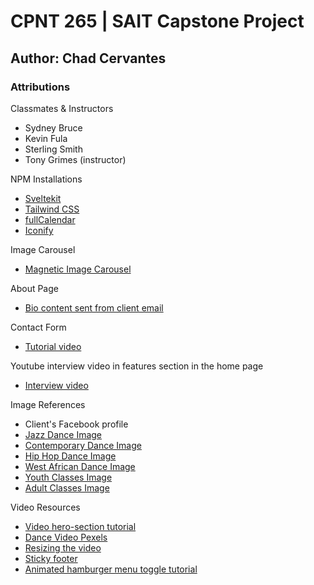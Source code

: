 # CPNT 265 | SAIT Capstone Project

## Author: Chad Cervantes

### Attributions 
Classmates & Instructors
- Sydney Bruce
- Kevin Fula
- Sterling Smith
- Tony Grimes (instructor) 

NPM Installations 
- [Sveltekit](https://kit.svelte.dev/docs/creating-a-project)
- [Tailwind CSS](https://tailwindcss.com/docs/guides/sveltekit)
- [fullCalendar](https://fullcalendar.io/)
- [Iconify](https://iconify.design/docs/icon-components/svelte/) 

Image Carousel 
- [Magnetic Image Carousel](https://www.youtube.com/watch?v=YqSLxkFuQp0)

About Page 
- [Bio content sent from client email](https://mail.google.com/mail/u/0/popout?ver=13ua4yoq7j89l&search=inbox&th=%23thread-f%3A1784408698470189586&cvid=1) 

Contact Form
- [Tutorial video](https://www.youtube.com/watch?v=dy1xpf5Ugno)

Youtube interview video in features section in the home page
- [Interview video](https://www.youtube.com/watch?v=KlaMIRcy4lo&t=20s)

Image References
- Client's Facebook profile
- [Jazz Dance Image](https://www.pexels.com/photo/adult-art-ballerina-ballet-209948/)
- [Contemporary Dance Image](https://www.pexels.com/photo/woman-wearing-hijab-dancing-7817353/)
- [Hip Hop Dance Image](https://www.pexels.com/photo/man-performing-hip-hop-dance-2820896/)
- [West African Dance Image](https://www.pexels.com/photo/ethnic-male-performing-dance-to-people-4518778/)
- [Youth Classes Image](https://www.pexels.com/photo/3-women-in-white-tank-top-and-white-shorts-standing-on-white-floor-7318764/)
- [Adult Classes Image](https://www.pexels.com/photo/3-women-dancing-on-brown-wooden-floor-8957645/)

Video Resources
- [Video hero-section tutorial](https://www.youtube.com/watch?v=Jq_Zebxa-YI)
- [Dance Video Pexels](https://www.pexels.com/video/women-dancing-for-a-dance-video-7975419/)
- [Resizing the video](https://www.youtube.com/watch?v=9yAStvszXh8)
- [Sticky footer](https://www.youtube.com/shorts/dXRLxd4IZC4)
- [Animated hamburger menu toggle tutorial](https://www.youtube.com/watch?v=fWzKPUUQdQY)
